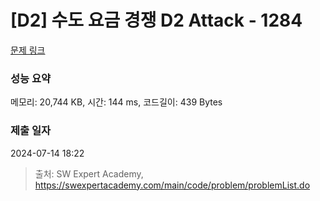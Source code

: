 # [D2] 수도 요금 경쟁 D2 Attack - 1284 

[문제 링크](https://swexpertacademy.com/main/code/problem/problemDetail.do?contestProbId=AV189xUaI8UCFAZN) 

### 성능 요약

메모리: 20,744 KB, 시간: 144 ms, 코드길이: 439 Bytes

### 제출 일자

2024-07-14 18:22



> 출처: SW Expert Academy, https://swexpertacademy.com/main/code/problem/problemList.do